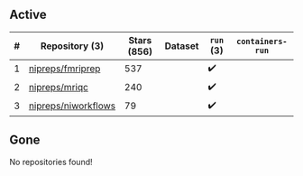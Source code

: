 ## Active
| # | Repository (3) | Stars (856) | Dataset | `run` (3) | `containers-run` |
| --- | --- | --- | --- | --- | --- |
| 1 | [nipreps/fmriprep](https://github.com/nipreps/fmriprep) | 537 |  | :heavy_check_mark: |  |
| 2 | [nipreps/mriqc](https://github.com/nipreps/mriqc) | 240 |  | :heavy_check_mark: |  |
| 3 | [nipreps/niworkflows](https://github.com/nipreps/niworkflows) | 79 |  | :heavy_check_mark: |  |

## Gone
No repositories found!
